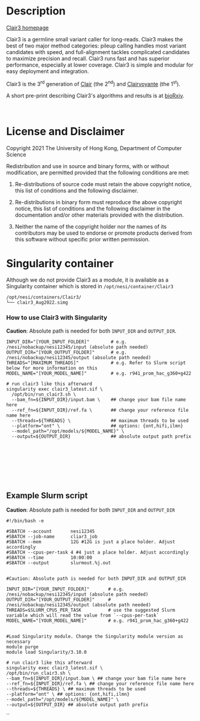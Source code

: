 # Description

[Clair3 homepage](https://github.com/HKU-BAL/Clair3)

Clair3 is a germline small variant caller for long-reads. Clair3 makes
the best of two major method categories: pileup calling handles most
variant candidates with speed, and full-alignment tackles complicated
candidates to maximize precision and recall. Clair3 runs fast and has
superior performance, especially at lower coverage. Clair3 is simple and
modular for easy deployment and integration.

Clair3 is the 3<sup>rd</sup> generation of
[Clair](https://github.com/HKU-BAL/Clair) (the 2<sup>nd</sup>) and
[Clairvoyante](https://github.com/aquaskyline/Clairvoyante) (the
1<sup>st</sup>).

A short pre-print describing Clair3's algorithms and results is at
[bioRxiv](https://www.biorxiv.org/content/10.1101/2021.12.29.474431v1).

 

# License and Disclaimer

Copyright 2021 The University of Hong Kong, Department of Computer
Science

Redistribution and use in source and binary forms, with or without
modification, are permitted provided that the following conditions are
met:

1.  Re-distributions of source code must retain the above copyright
    notice, this list of conditions and the following disclaimer.

2.  Re-distributions in binary form must reproduce the above copyright
    notice, this list of conditions and the following disclaimer in the
    documentation and/or other materials provided with the distribution.

3.  Neither the name of the copyright holder nor the names of its
    contributors may be used to endorse or promote products derived from
    this software without specific prior written permission.

# Singularity container

Although we do not provide Clair3 as a module, it is available as a
Singularity container which is stored in `/opt/nesi/container/Clair3`   

    /opt/nesi/containers/Clair3/
    └── clair3_Aug2022.simg

### How to use Clair3 with Singularity

**Caution**: Absolute path is needed for both `INPUT_DIR` and
`OUTPUT_DIR`.

    INPUT_DIR="[YOUR_INPUT_FOLDER]"        # e.g. /nesi/nobackup/nesi12345/input (absolute path needed)
    OUTPUT_DIR="[YOUR_OUTPUT_FOLDER]"      # e.g. /nesi/nobackup/nesi12345/output (absolute path needed)
    THREADS="[MAXIMUM_THREADS]"            # e.g. Refer to Slurm script below for more information on this
    MODEL_NAME="[YOUR_MODEL_NAME]"         # e.g. r941_prom_hac_g360+g422

    # run clair3 like this afterward
    singularity exec clair3_latest.sif \
      /opt/bin/run_clair3.sh \
      --bam_fn=${INPUT_DIR}/input.bam \    ## change your bam file name here
      --ref_fn=${INPUT_DIR}/ref.fa \       ## change your reference file name here
      --threads=${THREADS} \               ## maximum threads to be used
      --platform="ont" \                   ## options: {ont,hifi,ilmn}
      --model_path="/opt/models/${MODEL_NAME}" \
      --output=${OUTPUT_DIR}               ## absolute output path prefix

##  

##  

## Example Slurm script

**Caution**: Absolute path is needed for both `INPUT_DIR` and
`OUTPUT_DIR`<span class="pl-c">  
  
  
</span>

    #!/bin/bash -e

    #SBATCH --account       nesi12345
    #SBATCH --job-name      cliar3_job
    #SBATCH --mem           12G #12G is just a place holder. Adjust accordingly
    #SBATCH --cpus-per-task 4 #4 just a place holder. Adjust accordingly
    #SBATCH --time          10:00:00
    #SBATCH --output        slurmout.%j.out


    #Caution: Absolute path is needed for both INPUT_DIR and OUTPUT_DIR

    INPUT_DIR="[YOUR_INPUT_FOLDER]"       # e.g. /nesi/nobackup/nesi12345/input (absolute path needed)
    OUTPUT_DIR="[YOUR_OUTPUT_FOLDER]"     # /nesi/nobackup/nesi12345/output (absolute path needed)
    THREADS=$SLURM_CPUS_PER_TASK          # use the suggested Slurm variable which will read the value from `--cpus-per-task`
    MODEL_NAME="[YOUR_MODEL_NAME]"        # e.g. r941_prom_hac_g360+g422


    #Load Singularity module. Change the Singularity module version as necessary
    module purge
    module load Singularity/3.10.0

    # run clair3 like this afterward
    singularity exec clair3_latest.sif \
    /opt/bin/run_clair3.sh \
    --bam_fn=${INPUT_DIR}/input.bam \ ## change your bam file name here
    --ref_fn=${INPUT_DIR}/ref.fa \ ## change your reference file name here
    --threads=${THREADS} \ ## maximum threads to be used
    --platform="ont" \ ## options: {ont,hifi,ilmn}
    --model_path="/opt/models/${MODEL_NAME}" \
    --output=${OUTPUT_DIR} ## absolute output path prefix

<span class="pl-c">  
  
  
  
</span>

``
